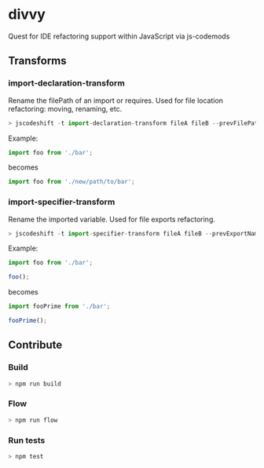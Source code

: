 # divvy
Quest for IDE refactoring support within JavaScript via js-codemods

## Transforms

### import-declaration-transform

Rename the filePath of an import or requires. Used for file location refactoring: moving, renaming, etc.

```js
> jscodeshift -t import-declaration-transform fileA fileB --prevFilePath=./bar --nextFilePath=./new/path/to/bar
```

Example:

```js
import foo from './bar';
```

 becomes

 ```js
import foo from './new/path/to/bar';
 ```

### import-specifier-transform

Rename the imported variable. Used for file exports refactoring.

```js
> jscodeshift -t import-specifier-transform fileA fileB --prevExportName=foo --nextExportName=fooPrime --filePath=./bar
```

Example:

```js
import foo from './bar';

foo();
```

 becomes

 ```js
import fooPrime from './bar';

fooPrime();
 ```

## Contribute

### Build
```js
> npm run build
```

### Flow
```js
> npm run flow
```

### Run tests
```js
> npm test
```
